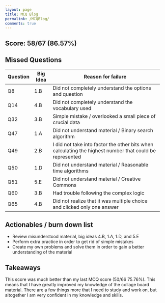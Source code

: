 ```yaml
---
layout: page
title: MCQ Blog
permalink: /MCQBlog/
comments: true
---
```




Score: 58/67 (86.57%)
---
## Missed Questions

|Question|Big Idea|Reason for failure|
|---------|-------|-------|
|Q8|1.B|Did not completely understand the options and question|
|Q14|4.B|Did not completely understand the vocabulary used|
|Q32|3.B|Simple mistake / overlooked a small piece of crucial data|
|Q47|1.A|Did not understand material / Binary search algorithm|
|Q49|2.B|I did not take into factor the other bits when calculating the highest number that could be represented|
|Q50|1.D|Did not understand material / Reasonable time algorithms|
|Q51|5.E|Did not understand material / Creative Commons|
|Q60|3.B|Had trouble following the complex logic|
|Q65|4.B|Did not realize that it was multiple choice and clicked only one answer|

## Actionables / burn down list
- Review misunderstood material, big ideas 4.B, 1.A, 1.D, and 5.E
- Perform extra practice in order to get rid of simple mistakes
- Create my own problems and solve them in order to gain a better understanding of the material

## Takeaways
This score was much better than my last MCQ score (50/66 75.76%). This means that I have greatly improved my knowledge of the collage board material. There are a few things more that I need to study and work on, but altogether I am very confident in my knowledge and skills.